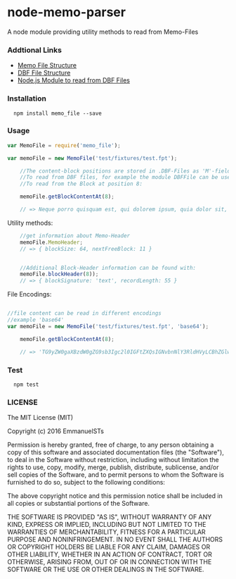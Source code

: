 # node-memo-parser

A node module providing utility methods to read from Memo-Files

### Addtional Links

- [Memo File Structure](https://msdn.microsoft.com/en-us/library/8599s21w(v=vs.80).aspx)
- [DBF File Structure](https://en.wikipedia.org/wiki/.dbf)
- [Node.js Module to read from DBF Files](https://github.com/paypac/DBFFile)

### Installation

```shell
  npm install memo_file --save
```

### Usage

```js
var MemoFile = require('memo_file');

var memoFile = new MemoFile('test/fixtures/test.fpt');

	//The content-block positions are stored in .DBF-Files as 'M'-fields: https://en.wikipedia.org/wiki/.dbf#File_Architecture_Overview
	//To read from DBF files, for example the module DBFFile can be used: https://github.com/paypac/DBFFile
	//To read from the Block at position 8:

	memoFile.getBlockContentAt(8);

	// => Neque porro quisquam est, qui dolorem ipsum, quia dolor sit, amet, consectetur, adipisci velit
```

Utility methods:

```js
	//get information about Memo-Header
	memoFile.MemoHeader;
	// => { blockSize: 64, nextFreeBlock: 11 }


	//Additional Block-Header information can be found with:
	memoFile.blockHeader(8));
	// => { blockSignature: 'text', recordLength: 55 }
```

File Encodings:

```js

//file content can be read in different encodings
//example 'base64'
var memoFile = new MemoFile('test/fixtures/test.fpt', 'base64');

	memoFile.getBlockContentAt(8);

	// => 'TG9yZW0gaXBzdW0gZG9sb3Igc2l0IGFtZXQsIGNvbnNlY3RldHVyLCBhZGlwaXNjaSB2ZWxpdA=='
```


### Test

```shell
  npm test
```


### LICENSE

The MIT License (MIT)

Copyright (c) 2016 EmmanuelSTs

Permission is hereby granted, free of charge, to any person obtaining a copy
of this software and associated documentation files (the "Software"), to deal
in the Software without restriction, including without limitation the rights
to use, copy, modify, merge, publish, distribute, sublicense, and/or sell
copies of the Software, and to permit persons to whom the Software is
furnished to do so, subject to the following conditions:

The above copyright notice and this permission notice shall be included in all
copies or substantial portions of the Software.

THE SOFTWARE IS PROVIDED "AS IS", WITHOUT WARRANTY OF ANY KIND, EXPRESS OR
IMPLIED, INCLUDING BUT NOT LIMITED TO THE WARRANTIES OF MERCHANTABILITY,
FITNESS FOR A PARTICULAR PURPOSE AND NONINFRINGEMENT. IN NO EVENT SHALL THE
AUTHORS OR COPYRIGHT HOLDERS BE LIABLE FOR ANY CLAIM, DAMAGES OR OTHER
LIABILITY, WHETHER IN AN ACTION OF CONTRACT, TORT OR OTHERWISE, ARISING FROM,
OUT OF OR IN CONNECTION WITH THE SOFTWARE OR THE USE OR OTHER DEALINGS IN THE
SOFTWARE.
